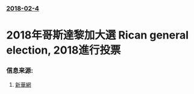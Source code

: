 ### [2018-02-4](/news/2018/02/4/index.md)

##### 
# 2018年哥斯達黎加大選 Rican general election, 2018進行投票 




### 信息来源:

1. [新華網](http://www.xinhuanet.com/world/2018-02/04/c_1122366753.htm)
